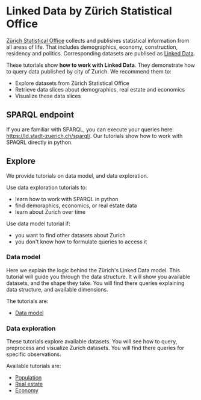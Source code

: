# Linked Data by Zürich Statistical Office

[Zürich Statistical Office](https://www.stadt-zuerich.ch/prd/en/index/statistik.html) collects and publishes statistical information from all areas of life. That includes demographics, economy, construction, residency and politics. Corresponding datasets are publised as [Linked Data](https://en.wikipedia.org/wiki/Linked_data).

These tutorials show **how to work with Linked Data**. They demonstrate how to query data published by city of Zurich.
We recommend them to:

* Explore datasets from Zürich Statistical Office
* Retrieve data slices about demographics, real estate and economics
* Visualize these data slices

## SPARQL endpoint

If you are familiar with SPARQL, you can execute your queries here: https://ld.stadt-zuerich.ch/sparql/.
Our tutorials show how to work with SPAQRL directly in python.

## Explore

We provide tutorials on data model, and data exploration.

Use data exploration tutorials to:
* learn how to work with SPARQL in python
* find demoraphics, economics, or real estate data
* learn about Zurich over time

Use data model tutorial if:
* you want to find other datasets about Zurich
* you don't know how to formulate queries to access it

### Data model

Here we explain the logic behind the Zürich's Linked Data model. This tutorial will guide you through the data structure. It will show you available datasets, and the shape they take. You will find there queries explaining data structure, and available dimensions.

The tutorials are:
* [Data model](data_model.html)


### Data exploration

These tutorials explore available datasets. You will see how to query, preprocess and visualize Zurich datasets. You will find there queries for specific observations.

Available tutorials are:
* [Population](population.html)
* [Real estate](real_estate.html)
* [Economy](economy.html)
